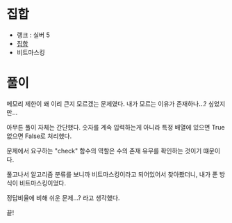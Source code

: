 # 집합

- 랭크 : 실버 5
- [집합](https://www.acmicpc.net/problem/11723)
- 비트마스킹

# 풀이

메모리 제한이 왜 이리 큰지 모르겠는 문제였다. 내가 모르는 이유가 존재하나...? 싶었지만...

아무튼 풀이 자체는 간단했다. 숫자를 계속 입력하는게 아니라 특정 배열에 있으면 True 없으면 False로 처리했다.

문제에서 요구하는 "check" 함수의 역할은 수의 존재 유무를 확인하는 것이기 떄문이다.

풀고나서 알고리즘 분류를 보니까 비트마스킹이라고 되어있어서 찾아봤더니, 내가 푼 방식이 비트마스킹이었다.

정답비율에 비해 쉬운 문제...? 라고 생각했다.

끝!